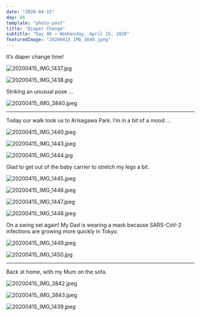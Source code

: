```yaml
---
date: "2020-04-15"
day: 86
template: "photo-post"
title: "Diaper Change"
subtitle: "Day 86 – Wednesday, April 15, 2020"
featuredImage: "20200415_IMG_3840.jpeg"
---
```


It’s diaper change time!

![20200415_IMG_1437.jpg](20200415_IMG_1437.jpg)

![20200415_IMG_1438.jpg](20200415_IMG_1438.jpg)

Striking an unusual pose …

![20200415_IMG_3840.jpeg](20200415_IMG_3840.jpeg)

<hr />

Today our walk took us to Arisagawa Park. I’m in a bit of a mood …

![20200415_IMG_1440.jpeg](20200415_IMG_1440.jpeg)

![20200415_IMG_1443.jpeg](20200415_IMG_1443.jpeg)

![20200415_IMG_1444.jpg](20200415_IMG_1444.jpg)

Glad to get out of the baby carrier to stretch my legs a bit.

![20200415_IMG_1445.jpeg](20200415_IMG_1445.jpeg)

![20200415_IMG_1446.jpeg](20200415_IMG_1446.jpeg)

![20200415_IMG_1447.jpeg](20200415_IMG_1447.jpeg)

![20200415_IMG_1448.jpeg](20200415_IMG_1448.jpeg)

On a swing set again! My Dad is wearing a mask because SARS-CoV-2 infections are growing more quickly in Tokyo.

![20200415_IMG_1449.jpeg](20200415_IMG_1449.jpeg)

![20200415_IMG_1450.jpg](20200415_IMG_1450.jpg)

<hr />

Back at home, with my Mum on the sofa.

![20200415_IMG_3842.jpeg](20200415_IMG_3842.jpeg)

![20200415_IMG_3843.jpeg](20200415_IMG_3843.jpeg)

![20200415_IMG_1439.jpeg](20200415_IMG_1439.jpeg)
